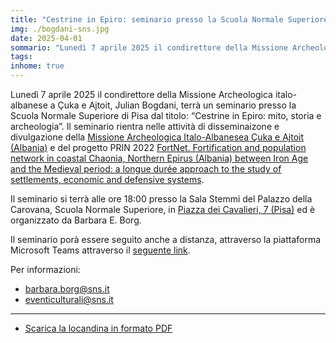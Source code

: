 ```yaml
---
title: "Cestrine in Epiro: seminario presso la Scuola Normale Superiore di Pisa"
img: ./bogdani-sns.jpg
date: 2025-04-01
sommario: "Lunedì 7 aprile 2025 il condirettore della Missione Archeologica italo-albanese a Çuka e Ajtoit, Julian Bogdani, terrà un seminario presso la Scuola Normale Superiore di Pisa dal titolo: “Cestrine in Epiro: mito, storia e archeologia”"
tags:
inhome: true
---
```


Lunedì 7 aprile 2025 il condirettore della Missione Archeologica italo-albanese a Çuka e Ajtoit, Julian Bogdani, terrà un seminario presso la Scuola Normale Superiore di Pisa dal titolo: “Cestrine in Epiro: mito, storia e archeologia”. Il seminario rientra nelle attività di disseminaizone e divulgazione della [Missione Archeologica Italo-Albanesea Çuka e Ajtoit (Albania)](https://lad.saras.uniroma1.it/ricerca/missione-archeologica-sapienza-a-cuka-e-ajtoit-albania/) e del progetto PRIN 2022 [FortNet. Fortification and population network in coastal Chaonia, Northern Epirus (Albania) between Iron Age and the Medieval period: a longue durée approach to the study of settlements, economic and defensive systems](https://lad.saras.uniroma1.it/ricerca/fortnet-project-prin-2022/).

Il seminario si terrà alle ore 18:00 presso la Sala Stemmi del Palazzo della Carovana, Scuola Normale Superiore, in [Piazza dei Cavalieri, 7 (Pisa)](https://maps.app.goo.gl/qBDs8346vd7PiFjv9) ed è organizzato da Barbara E. Borg.

Il seminario porà essere seguito anche a distanza, attraverso la piattaforma Microsoft Teams attraverso il [seguente link](https://teams.microsoft.com/l/meetup-join/19%3ameeting_MTIzZGMyMjctMzE3MS00MjZhLWJlOWYtMjMwNTMwZTEyOTQ0%40thread.v2/0?context=%7b%22Tid%22%3a%2260240b54-f639-46a1-bf85-a1aba95550fe%22%2c%22Oid%22%3a%226ce7268c-ee6d-4a04-8d7f-39b29d47af0d%22%7d).

Per informazioni: 
- [barbara.borg@sns.it](mailto:barbara.borg@sns.it)
- [eventiculturali@sns.it](mailto:eventiculturali@sns.it)


---

- [Scarica la locandina in formato PDF](./20250407_Julian_Bogdani.pdf)